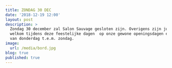 ```yaml
---
title: ZONDAG 30 DEC
date: '2018-12-19 12:00'
layout: post
description: >
  Zondag 30 december zal Salon Sauvage gesloten zijn. Overigens zijn jullie
  welkom tijdens deze feestelijke dagen  op onze gewone openingsdagen en uren
  van donderdag t.e.m. zondag.
image:
  url: /media/bord.jpg
blog: true
published: true
---
```


